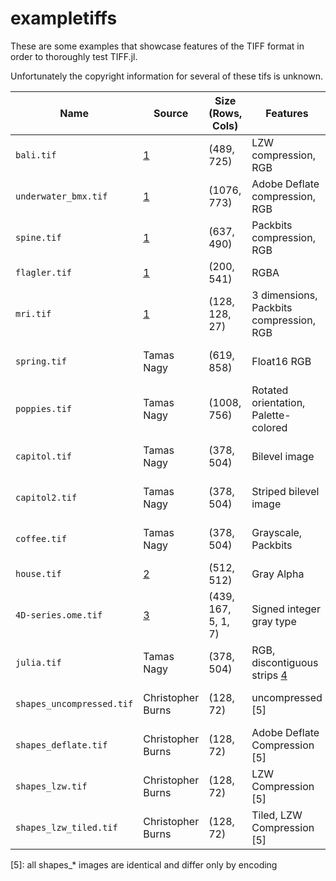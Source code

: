 # exampletiffs

These are some examples that showcase features of the TIFF format in order
to thoroughly test TIFF.jl.

Unfortunately the copyright information for several of these tifs is
unknown.

| Name                         | Source            | Size (Rows, Cols)   | Features                                | License                                                      |
|------------------------------|-------------------|---------------------|-----------------------------------------|--------------------------------------------------------------|
| `bali.tif`                   | [1]               | (489, 725)          | LZW compression, RGB                    | ?                                                            |
| `underwater_bmx.tif`         | [1]               | (1076, 773)         | Adobe Deflate compression, RGB          | ?                                                            |
| `spine.tif`                  | [1]               | (637, 490)          | Packbits compression, RGB               | ?                                                            |
| `flagler.tif`                | [1]               | (200, 541)          | RGBA                                    | ?                                                            |
| `mri.tif`                    | [1]               | (128, 128, 27)      | 3 dimensions, Packbits compression, RGB | ?                                                            |
| `spring.tif`                 | Tamas Nagy        | (619, 858)          | Float16 RGB                             | [BSD-3-Clause](https://opensource.org/licenses/BSD-3-Clause) |
| `poppies.tif`                | Tamas Nagy        | (1008, 756)         | Rotated orientation, Palette-colored    | [BSD-3-Clause](https://opensource.org/licenses/BSD-3-Clause) |
| `capitol.tif`                | Tamas Nagy        | (378, 504)          | Bilevel image                           | [BSD-3-Clause](https://opensource.org/licenses/BSD-3-Clause) |
| `capitol2.tif`               | Tamas Nagy        | (378, 504)          | Striped bilevel image                   | [BSD-3-Clause](https://opensource.org/licenses/BSD-3-Clause) |
| `coffee.tif`                 | Tamas Nagy        | (378, 504)          | Grayscale, Packbits                     | [BSD-3-Clause](https://opensource.org/licenses/BSD-3-Clause) |
| `house.tif`                  | [2]               | (512, 512)          | Gray Alpha                              | MIT license?                                                 |
| `4D-series.ome.tif`          | [3]               | (439, 167, 5, 1, 7) | Signed integer gray type                | [CC BY 4.0](https://creativecommons.org/licenses/by/4.0/)    |
| `julia.tif`                  | Tamas Nagy        | (378, 504)          | RGB, discontiguous strips [4]           | [BSD-3-Clause](https://opensource.org/licenses/BSD-3-Clause) |
| `shapes_uncompressed.tif`    | Christopher Burns | (128, 72)           | uncompressed [5]                        | [BSD-3-Clause](https://opensource.org/licenses/BSD-3-Clause) |
| `shapes_deflate.tif`         | Christopher Burns | (128, 72)           | Adobe Deflate Compression [5]           | [BSD-3-Clause](https://opensource.org/licenses/BSD-3-Clause) |
| `shapes_lzw.tif`             | Christopher Burns | (128, 72)           | LZW Compression [5]                     | [BSD-3-Clause](https://opensource.org/licenses/BSD-3-Clause) |
| `shapes_lzw_tiled.tif`       | Christopher Burns | (128, 72)           | Tiled, LZW Compression [5]              | [BSD-3-Clause](https://opensource.org/licenses/BSD-3-Clause) |

[1]: http://people.math.sc.edu/Burkardt/data/tif/tif.html
[2]: https://github.com/JuliaImages/TestImages.jl
[3]: https://docs.openmicroscopy.org/ome-model/6.0.0/ome-tiff/data.html
[4]: https://github.com/tlnagy/TiffImages.jl/pull/38#issuecomment-786281834
[5]: all shapes_* images are identical and differ only by encoding
